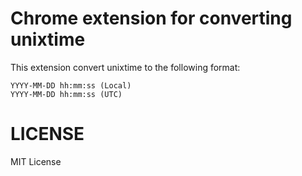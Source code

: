 # Chrome extension for converting unixtime

This extension convert unixtime to the following format:

    YYYY-MM-DD hh:mm:ss (Local)
    YYYY-MM-DD hh:mm:ss (UTC)
    
# LICENSE

MIT License